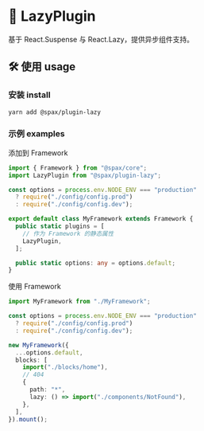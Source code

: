 # :rocket: LazyPlugin

基于 React.Suspense 与 React.Lazy，提供异步组件支持。

## :hammer_and_wrench: 使用 usage

### 安装 install

```bash
yarn add @spax/plugin-lazy
```

### 示例 examples

添加到 Framework

```ts
import { Framework } from "@spax/core";
import LazyPlugin from "@spax/plugin-lazy";

const options = process.env.NODE_ENV === "production"
  ? require("./config/config.prod")
  : require("./config/config.dev");

export default class MyFramework extends Framework {
  public static plugins = [
    // 作为 Framework 的静态属性
    LazyPlugin,
  ];

  public static options: any = options.default;
}
```

使用 Framework

```ts
import MyFramework from "./MyFramework";

const options = process.env.NODE_ENV === "production"
  ? require("./config/config.prod")
  : require("./config/config.dev");

new MyFramework({
  ...options.default,
  blocks: [
    import("./blocks/home"),
    // 404
    {
      path: "*",
      lazy: () => import("./components/NotFound"),
    },
  ],
}).mount();
```
